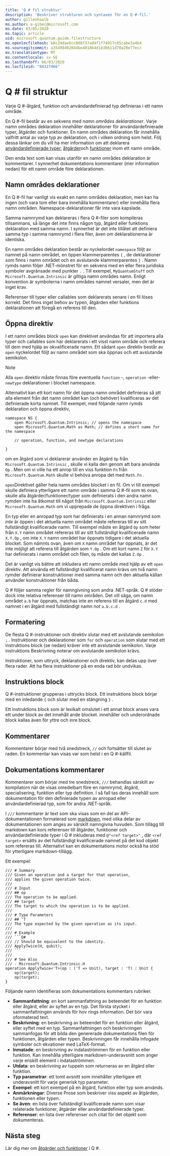 ```yaml
---
title: 'Q # fil struktur'
description: 'Beskriver strukturen och syntaxen för en Q #-fil.'
author: gillenhaalb
ms.author: a-gibec@microsoft.com
ms.date: 03/05/2020
ms.topic: article
uid: microsoft.quantum.guide.filestructure
ms.openlocfilehash: b8c24dae6cc8d8f37ad4f1f74017c05cabe3a4b4
ms.sourcegitcommit: a35498492044be4018b4d1b3b611d70a20e77ecc
ms.translationtype: MT
ms.contentlocale: sv-SE
ms.lasthandoff: 06/03/2020
ms.locfileid: "84327466"
---
```

# <a name="q-file-structure"></a>Q # fil struktur

Varje Q #-åtgärd, funktion och användardefinierad typ definieras i ett namn område.

En Q #-fil består av en sekvens med *namn områdes deklarationer*.
Varje namn områdes deklaration innehåller deklarationer för användardefinierade typer, åtgärder och funktioner.
En namn områdes deklaration får innehålla valfritt antal av varje typ av deklaration, och i vilken ordning som helst.
Följ dessa länkar om du vill ha mer information om att deklarera [användardefinierade typer](xref:microsoft.quantum.guide.types#user-defined-types), [åtgärder](xref:microsoft.quantum.guide.operationsfunctions#defining-new-operations)och [funktioner](xref:microsoft.quantum.guide.operationsfunctions#defining-new-functions) inom ett namn område.

Den enda text som kan visas utanför en namn områdes deklaration är kommentarer.
I synnerhet dokumentations kommentarer (mer information nedan) för ett namn område före deklarationen.

## <a name="namespace-declarations"></a>Namn områdes deklarationer

En Q #-fil har vanligt vis exakt en namn områdes deklaration, men kan ha ingen (och vara tom eller bara innehålla kommentarer) eller innehålla flera namn områden.
Namespace-deklarationer får inte vara kapslade.

Samma namnrymd kan deklareras i flera Q #-filer som kompileras tillsammans, så länge det inte finns någon typ, åtgärd eller funktions deklaration med samma namn.
I synnerhet är det inte tillåtet att definiera samma typ i samma namnrymd i flera filer, även om deklarationerna är identiska.

En namn områdes deklaration består av nyckelordet `namespace` följt av namnet på namn området, en öppen klammerparentes `{` , de deklarationer som finns i namn området och en avslutande klammerparentes `}` .
Namn rymds namn följer .NET-mönstret för en sekvens med en eller flera juridiska symboler avgränsade med punkter `.` .
Till exempel, `MyQuantumStuff` och `Microsoft.Quantum.Intrinsic` är giltiga namn områdes namn.
Enligt konvention är symbolerna i namn områdes namnet versaler, men det är inget krav.

Referenser till typer eller callables som deklarerats senare i en fil löses korrekt. Det finns inget behov av typen, åtgärden eller funktions deklarationen att föregå en referens till den.

## <a name="open-directives"></a>Öppna direktiv

I ett namn områdes block `open` kan direktivet användas för att importera alla typer och callables som har deklarerats i ett visst namn område och referera till dem med hjälp av okvalificerade namn.
Ett sådant `open` direktiv består av `open` nyckelordet följt av namn området som ska öppnas och ett avslutande semikolon.

> [!NOTE] 
> Alla `open` direktiv måste finnas före eventuella `function` -, `operation` -eller- `newtype` deklarationer i blocket namespace.

Alternativt kan ett kort namn för det öppna namn området definieras så att alla element från det namn området kan (och behöver) kvalificeras av det definierade korta namnet. Till exempel, med följande namn rymds deklaration och öppna direktiv,

```qsharp
namespace NS {
    open Microsoft.Quantum.Intrinsic; // opens the namespace
    open Microsoft.Quantum.Math as Math; // defines a short name for the namespace

    // operation, function, and newtype declarations

}
```

om en åtgärd som vi deklarerar använder en åtgärd `Op` från `Microsoft.Quantum.Intrinsic` , skulle vi kalla den genom att bara använda `Op` .
Men om vi ville ha ett anrop till en viss funktion `Fn` från `Microsoft.Quantum.Math` skulle vi behöva anropa det med `Math.Fn` .

`open`Direktivet gäller hela namn områdes blocket i en fil.
Om vi till exempel skulle definiera ytterligare ett namn område i samma Q #-fil som `NS` ovan, skulle alla åtgärder/funktioner/typer som definierats i den andra namn rymden inte ha åtkomst till något från `Microsoft.Quantum.Intrinsic` eller `Microsoft.Quantum.Math` om vi upprepade de öppna direktiven i fråga. 

En typ eller en anropad typ som har definierats i en annan namnrymd som *inte* är öppen i det aktuella namn området måste refereras till av sitt fullständigt kvalificerade namn.
Till exempel måste en åtgärd `Op` som heter från `X.Y` namn området refereras till av sitt fullständigt kvalificerade namn `X.Y.Op` , om inte `X.Y` namn området har öppnats tidigare i det aktuella blocket. Som nämnts ovan, även om `X` namn området har öppnats, är det inte möjligt att referera till åtgärden som `Y.Op` .
Om ett kort namn `Z` för `X.Y` har definierats i namn området och filen, `Op` måste det kallas `Z.Op` . 

Det är vanligt vis bättre att inkludera ett namn område med hjälp av ett `open` direktiv.
Att använda ett fullständigt kvalificerat namn krävs om två namn rymder definierar konstruktioner med samma namn och den aktuella källan använder konstruktioner från båda.

Q # följer samma regler för namngivning som andra .NET-språk.
Q # stöder dock inte relativa referenser till namn områden.
Det vill säga, om namn området `a.b` har öppnats, matchas inte en referens till en åtgärd `c.d` med namnet i en åtgärd med fullständigt namn *not* `a.b.c.d` .

## <a name="formatting"></a>Formatering

De flesta Q #-instruktioner och direktiv slutar med ett avslutande semikolon `;` .
Instruktioner och deklarationer som `for` och `operation` som slutar med ett instruktions block (se nedan) kräver inte ett avslutande semikolon.
Varje instruktions Beskrivning noterar om avslutande semikolon krävs.

Instruktioner, som uttryck, deklarationer och direktiv, kan delas upp över flera rader.
Att ha flera instruktioner på en enda rad bör undvikas.

## <a name="statement-blocks"></a>Instruktions block

Q #-instruktioner grupperas i uttrycks block.
Ett instruktions block börjar med en inledande `{` och slutar med en stängning `}` .

Ett instruktions block som är lexikalt omslutet i ett annat block anses vara ett under block av det innehåll ande blocket. innehåller och underordnade block kallas även för yttre och inre block.

## <a name="comments"></a>Kommentarer

Kommentarer börjar med två snedstreck, `//` och fortsätter till slutet av raden.
En kommentar kan visas var som helst i en Q #-källfil.

## <a name="documentation-comments"></a>Dokumentations kommentarer

Kommentarer som börjar med tre snedstreck, `///` behandlas särskilt av kompilatorn när de visas omedelbart före en namnrymd, åtgärd, specialisering, funktion eller typ definition.
I så fall tas deras innehåll som dokumentation för den definierade typen av anropad eller användardefinierad typ, som för andra .NET-språk.

I `///` kommentarer är text som ska visas som en del av API-dokumentationen formaterad som [markdown](https://daringfireball.net/projects/markdown/syntax), med olika delar av dokumentationen som anges av särskilt namngivna huvuden.
Som tillägg till markdown kan kors referenser till åtgärder, funktioner och användardefinierade typer i Q # inkluderas med `@"<ref target>"` , där `<ref target>` ersätts av det fullständigt kvalificerade namnet på det kod objekt som refereras till.
Alternativt kan en dokumentations motor också ha stöd för ytterligare markdown-tillägg.

Ett exempel:

```qsharp
/// # Summary
/// Given an operation and a target for that operation,
/// applies the given operation twice.
///
/// # Input
/// ## op
/// The operation to be applied.
/// ## target
/// The target to which the operation is to be applied.
///
/// # Type Parameters
/// ## 'T
/// The type expected by the given operation as its input.
///
/// # Example
/// ```Q#
/// // Should be equivalent to the identity.
/// ApplyTwice(H, qubit);
/// ```
///
/// # See Also
/// - Microsoft.Quantum.Intrinsic.H
operation ApplyTwice<'T>(op : ('T => Unit), target : 'T) : Unit {
    op(target);
    op(target);
}
```

Följande namn identifieras som dokumentations kommentars rubriker.

- **Sammanfattning**: en kort sammanfattning av beteendet för en funktion eller åtgärd, eller av syftet av en typ. Det första stycket i sammanfattningen används för hov rings information. Det bör vara oformaterad text.
- **Beskrivning**: en beskrivning av beteendet för en funktion eller åtgärd, eller syftet med en typ. Sammanfattningen och beskrivningen sammanfogas för att bilda den genererade dokumentations filen för funktionen, åtgärden eller typen.
  Beskrivningen får innehålla infogade symboler och ekvationer med LaTeX-format.
- **Inmatade**: en beskrivning av indataströmmen för en funktion eller funktion.
  Kan innehålla ytterligare markdown-underavsnitt som anger varje enskilt element i indataströmmen.
- **Utdata**: en beskrivning av tuppeln som returneras av en åtgärd eller funktion.
- **Typ parametrar**: ett tomt avsnitt som innehåller ytterligare ett underavsnitt för varje generisk typ parameter.
- **Exempel**: ett kort exempel på en åtgärd, funktion eller typ som används.
- **Anmärkningar**: Diverse Prose som beskriver viss aspekt av åtgärden, funktionen eller typen.
- **Se även**: en lista över fullständigt kvalificerade namn som visar relaterade funktioner, åtgärder eller användardefinierade typer.
- **Referenser**: en lista över referenser och citat för det objekt som dokumenteras.

## <a name="next-steps"></a>Nästa steg

Lär dig mer om [åtgärder och funktioner](xref:microsoft.quantum.guide.operationsfunctions) i Q #.